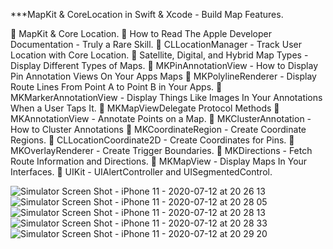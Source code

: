
 ***MapKit & CoreLocation in Swift & Xcode - Build Map Features.

🔹 MapKit & Core Location.
🔹 How to Read The Apple Developer Documentation - Truly a Rare Skill.
🔹 CLLocationManager - Track User Location with Core Location.
🔹 Satellite, Digital, and Hybrid Map Types - Display Different Types of Maps.
🔹 MKPinAnnotationView - How to Display Pin Annotation Views On Your Apps Maps
🔹 MKPolylineRenderer - Display Route Lines From Point A to Point B in Your Apps.
🔹 MKMarkerAnnotationView - Display Things Like Images In Your Annotations When a User Taps It.
🔹 MKMapViewDelegate Protocol Methods
🔹 MKAnnotationView - Annotate Points on a Map.
🔹 MKClusterAnnotation - How to Cluster Annotations
🔹 MKCoordinateRegion - Create Coordinate Regions.
🔹 CLLocationCoordinate2D - Create Coordinates for Pins.
🔹 MKOverlayRenderer - Create Trigger Boundaries.
🔹 MKDirections - Fetch Route Information and Directions.
🔹 MKMapView - Display Maps In Your Interfaces.
🔹 UIKit - UIAlertController and UISegmentedControl.


![Simulator Screen Shot - iPhone 11 - 2020-07-12 at 20 26 13](https://user-images.githubusercontent.com/46062128/87325550-6be65200-c4e6-11ea-8d2e-c9b40671e729.png)     ![Simulator Screen Shot - iPhone 11 - 2020-07-12 at 20 28 05](https://user-images.githubusercontent.com/46062128/87325564-70ab0600-c4e6-11ea-9703-c53eb0ff86c4.png)   ![Simulator Screen Shot - iPhone 11 - 2020-07-12 at 20 28 13](https://user-images.githubusercontent.com/46062128/87325574-756fba00-c4e6-11ea-835d-ff28fd396573.png)
     ![Simulator Screen Shot - iPhone 11 - 2020-07-12 at 20 28 33](https://user-images.githubusercontent.com/46062128/87325580-79034100-c4e6-11ea-8cb7-37fd063a2499.png)  ![Simulator Screen Shot - iPhone 11 - 2020-07-12 at 20 29 20](https://user-images.githubusercontent.com/46062128/87325595-7bfe3180-c4e6-11ea-8629-8d1793193c2d.png)
